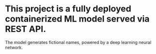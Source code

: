 # This project is a fully deployed containerized ML model served via REST API.
The model generates fictional names, powered by a deep learning neural network.
